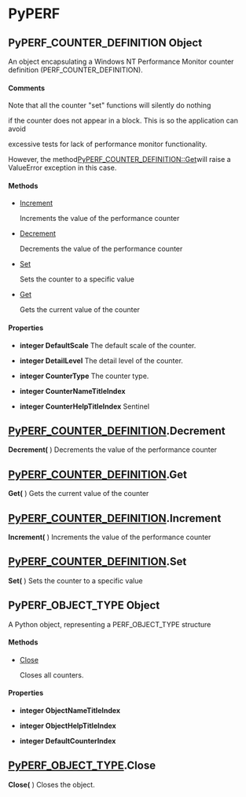 # PyPERF

## PyPERF\_COUNTER\_DEFINITION Object

An object encapsulating a Windows NT Performance Monitor counter definition \(PERF\_COUNTER\_DEFINITION\)\.

#### Comments
Note that all the counter "set" functions will silently do nothing 

if the counter does not appear in a block\.  This is so the application can avoid 

excessive tests for lack of performance monitor functionality\. 

However, the method[PyPERF\_COUNTER\_DEFINITION::Get](PyPERF.md#pyperfcounter_definition_get)will raise a ValueError exception in this case\.

#### Methods


  - [Increment](PyPERF.md#pyperfcounter_definition_increment)

    Increments the value of the performance counter&nbsp;

  - [Decrement](PyPERF.md#pyperfcounter_definition_decrement)

    Decrements the value of the performance counter&nbsp;

  - [Set](PyPERF.md#pyperfcounter_definition_set)

    Sets the counter to a specific value&nbsp;

  - [Get](PyPERF.md#pyperfcounter_definition_get)

    Gets the current value of the counter&nbsp;

#### Properties

  -  **integer DefaultScale** 
    The default scale of the counter\.

  -  **integer DetailLevel** 
    The detail level of the counter\.

  -  **integer CounterType** 
    The counter type\.

  -  **integer CounterNameTitleIndex** 
    

  -  **integer CounterHelpTitleIndex** 
    Sentinel

## [PyPERF\_COUNTER\_DEFINITION](PyPERF.md#pyperfcounter_definition)\.Decrement

 **Decrement\(** \)
Decrements the value of the performance counter

## [PyPERF\_COUNTER\_DEFINITION](PyPERF.md#pyperfcounter_definition)\.Get

 **Get\(** \)
Gets the current value of the counter

## [PyPERF\_COUNTER\_DEFINITION](PyPERF.md#pyperfcounter_definition)\.Increment

 **Increment\(** \)
Increments the value of the performance counter

## [PyPERF\_COUNTER\_DEFINITION](PyPERF.md#pyperfcounter_definition)\.Set

 **Set\(** \)
Sets the counter to a specific value

## PyPERF\_OBJECT\_TYPE Object

A Python object, representing a PERF\_OBJECT\_TYPE structure

#### Methods


  - [Close](PyPERF.md#pyperfobject_type_close)

    Closes all counters\.&nbsp;

#### Properties

  -  **integer ObjectNameTitleIndex** 
    

  -  **integer ObjectHelpTitleIndex** 
    

  -  **integer DefaultCounterIndex** 
    

## [PyPERF\_OBJECT\_TYPE](PyPERF.md#pyperfobject_type)\.Close

 **Close\(** \)
Closes the object\.